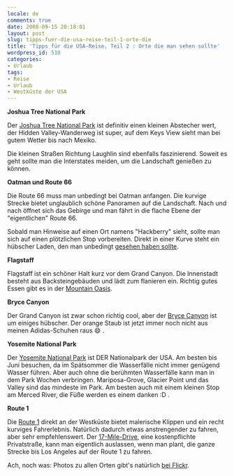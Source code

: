 ```yaml
---
locale: de
comments: true
date: 2008-09-15 20:18:01
layout: post
slug: tipps-fuer-die-usa-reise-teil-1-orte-die
title: 'Tipps für die USA-Reise, Teil 2 : Orte die man sehen sollte'
wordpress_id: 510
categories:
- Urlaub
tags:
- Reise
- Urlaub
- Westküste der USA
---
```


**Joshua Tree National Park**

Der [Joshua Tree National Park](http://www.nps.gov/jotr/) ist definitiv einen
kleinen Abstecher wert, der Hidden Valley-Wanderweg ist super, auf dem Keys
View sieht man bei gutem Wetter bis nach Mexiko.

Die kleinen Straßen Richtung Laughlin sind ebenfalls faszinierend. Soweit es
geht sollte man die Interstates meiden, um die Landschaft genießen zu können.

**Oatman und Route 66**

Die Route 66 muss man unbedingt bei Oatman anfangen. Die kurvige Strecke bietet
unglaublich schöne Panoramen auf die Landschaft. Nach und nach öffnet sich das
Gebirge und man fährt in die flache Ebene der "eigentlichen" Route 66.

Sobald man Hinweise auf einen Ort namens "Hackberry" sieht, sollte man sich auf
einen plötzlichen Stop vorbereiten. Direkt in einer Kurve steht ein hübscher
Laden, den man unbedingt [gesehen haben sollte](http://maps.google.de/maps?q=Hackberry,+AZ,+United+States&hl=de&ll=35.374752,-113.723071&spn=0.002979,0.004227&sll=35.466822,-113.317108&sspn=0.38084,0.541077&t=h&z=18&layer=c&cbll=35.374689,-113.722981&panoid=YdloCJxF6hS0NxaSYvwmBg&cbp=12,32.28,,0,0.46).

**Flagstaff**

Flagstaff ist ein schöner Halt kurz vor dem Grand Canyon. Die Innenstadt
besteht aus Backsteingebäuden und lädt zum flanieren ein. Richtig gutes Essen
gibt es in der [Mountain Oasis](http://www.tripadvisor.com/Restaurant_Review-g60971-d335868-Reviews-Mountain_Oasis-Flagstaff_Arizona.html
).

**Bryce Canyon**

Der Grand Canyon ist zwar schon richtig cool, aber der [Bryce Canyon](http://www.nps.gov/brca/)
ist um einiges hübscher. Der orange Staub ist jetzt immer noch nicht aus meinen
Adidas-Schuhen raus :smile: .

**Yosemite National Park**

Der [Yosemite National Park](http://www.nps.gov/yose/) ist DER Nationalpark der
USA. Am besten bis Juni besuchen, da im Spätsommer die Wasserfälle nicht immer
genügend Wasser führen. Aber auch ohne die berühmten Wasserfälle kann man in
dem Park Wochen verbringen. Mariposa-Grove, Glacier Point und das Valley sind
das mindeste im Park. Am besten auch mit einem kleinen Stop am Merced River,
die Füße werden es einem danken :D .

**Route 1**

Die [Route 1](http://en.wikipedia.org/wiki/California_State_Route_1) direkt an
der Westküste bietet malerische Klippen und ein recht kurviges Fahrerlebnis.
Natürlich dadurch etwas anstrengender zu fahren, aber sehr empfehlenswert. Der
[17-Mile-Drive](http://en.wikipedia.org/wiki/17_Mile_Drive), eine
kostenpflichte Privatstraße, kann man eigentlich auslassen, wenn man plant, die
ganze Strecke bis Los Angeles auf der Route 1 zu fahren. 

Ach, noch was: Photos zu allen Orten gibt's natürlich [bei Flickr](http://flickr.com/photos/wannawork/collections/72157607142725326/).


